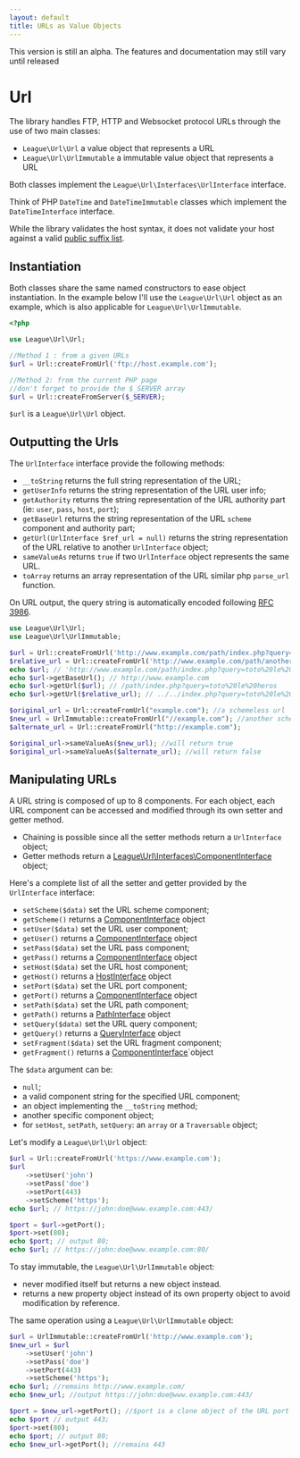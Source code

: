 ```yaml
---
layout: default
title: URLs as Value Objects
---
```


<p class="message-notice">This version is still an alpha. The features and documentation may still vary until released</p>

# Url

The library handles FTP, HTTP and Websocket protocol URLs through the use of two main classes:

* `League\Url\Url` a value object that represents a URL
* `League\Url\UrlImmutable` a immutable value object that represents a URL

Both classes implement the `League\Url\Interfaces\UrlInterface` interface.

Think of PHP `DateTime` and `DateTimeImmutable` classes which implement the `DateTimeInterface` interface.

<p class="message-warning">While the library validates the host syntax, it does not validate your host against a valid <a href="https://publicsuffix.org/" target="_blank">public suffix list</a>.</p>

## Instantiation

Both classes share the same named constructors to ease object instantiation. In the example below I'll use the `League\Url\Url` object as an example, which is also applicable for `League\Url\UrlImmutable`.

~~~php
<?php

use League\Url\Url;

//Method 1 : from a given URLs
$url = Url::createFromUrl('ftp://host.example.com');

//Method 2: from the current PHP page
//don't forget to provide the $_SERVER array
$url = Url::createFromServer($_SERVER);
~~~

`$url` is a `League\Url\Url` object.

## Outputting the Urls

The `UrlInterface` interface provide the following methods:

* `__toString` returns the full string representation of the URL;
* `getUserInfo` returns the string representation of the URL user info;
* `getAuthority` returns the string representation of the URL authority part (ie: `user`, `pass`, `host`, `port`);
* `getBaseUrl` returns the string representation of the URL `scheme` component and authority part;
* `getUrl(UrlInterface $ref_url = null)` returns the string representation of the URL relative to another `UrlInterface` object;
* `sameValueAs` returns `true` if two `UrlInterface` object represents the same URL.
* `toArray` returns an array representation of the URL similar php `parse_url` function.

<p class="message-info">On URL output, the query string is automatically encoded following <a href="http://www.faqs.org/rfcs/rfc3968" target="_blank">RFC 3986</a>.</p>

~~~php
use League\Url\Url;
use League\Url\UrlImmutable;

$url = Url::createFromUrl('http://www.example.com/path/index.php?query=toto+le+heros');
$relative_url = Url::createFromUrl('http://www.example.com/path/another/index.html');
echo $url; // 'http://www.example.com/path/index.php?query=toto%20le%20heros'
echo $url->getBaseUrl(); // http://www.example.com
echo $url->getUrl($url); // /path/index.php?query=toto%20le%20heros
echo $url->getUrl($relative_url); // ../../index.php?query=toto%20le%20heros

$original_url = Url::createFromUrl("example.com"); //a schemeless url
$new_url = UrlImmutable::createFromUrl("//example.com"); //another schemeless url
$alternate_url = Url::createFromUrl("http://example.com");

$original_url->sameValueAs($new_url); //will return true
$original_url->sameValueAs($alternate_url); //will return false
~~~

## Manipulating URLs

A URL string is composed of up to 8 components. For each object, each URL component can be accessed and modified through its own setter and getter method.

* Chaining is possible since all the setter methods return a `UrlInterface` object;
* Getter methods return a [League\Url\Interfaces\ComponentInterface][basic] object;

Here's a complete list of all the setter and getter provided by the `UrlInterface` interface:

* `setScheme($data)` set the URL scheme component;
* `getScheme()` returns a [ComponentInterface][basic] object
* `setUser($data)` set the URL user component;
* `getUser()` returns a [ComponentInterface][basic] object
* `setPass($data)` set the URL pass component;
* `getPass()` returns a [ComponentInterface][basic] object
* `setHost($data)` set the URL host component;
* `getHost()` returns a [HostInterface](/dev-master/host/) object
* `setPort($data)` set the URL port component;
* `getPort()` returns a [ComponentInterface][basic] object
* `setPath($data)` set the URL path component;
* `getPath()` returns a [PathInterface](/dev-master/path/) object
* `setQuery($data)` set the URL query component;
* `getQuery()` returns a [QueryInterface](/dev-master/query/) object
* `setFragment($data)` set the URL fragment component;
* `getFragment()` returns a [ComponentInterface][basic]`object

The `$data` argument can be:

* `null`;
* a valid component string for the specified URL component;
* an object implementing the `__toString` method;
* another specific component object;
* for `setHost`, `setPath`, `setQuery`: an `array` or a `Traversable` object;

Let's modify a `League\Url\Url` object:

~~~php
$url = Url::createFromUrl('https://www.example.com');
$url
	->setUser('john')
	->setPass('doe')
	->setPort(443)
	->setScheme('https');
echo $url; // https://john:doe@www.example.com:443/

$port = $url->getPort();
$port->set(80);
echo $port; // output 80;
echo $url; // https://john:doe@www.example.com:80/
~~~

<div class="message-warning">
To stay immutable, the <code>League\Url\UrlImmutable</code> object:
<ul>
<li>never modified itself but returns a new object instead.</li>
<li>returns a new property object instead of its own property object to avoid modification by reference.</li>
</ul>
</div>

The same operation using a <code>League\Url\UrlImmutable</code> object:

~~~php
$url = UrlImmutable::createFromUrl('http://www.example.com');
$new_url = $url
	->setUser('john')
	->setPass('doe')
	->setPort(443)
	->setScheme('https');
echo $url; //remains http://www.example.com/
echo $new_url; //output https://john:doe@www.example.com:443/

$port = $new_url->getPort(); //$port is a clone object of the URL port component.
echo $port // output 443;
$port->set(80);
echo $port; // output 80;
echo $new_url->getPort(); //remains 443
~~~

[basic]: /dev-master/component/#simple-components